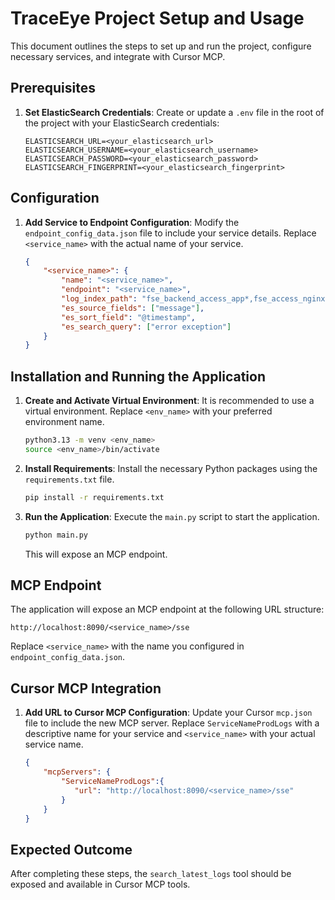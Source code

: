 

# TraceEye Project Setup and Usage

This document outlines the steps to set up and run the project, configure necessary services, and integrate with Cursor MCP.

## Prerequisites

1.  **Set ElasticSearch Credentials**:
    Create or update a `.env` file in the root of the project with your ElasticSearch credentials:

    ```env
    ELASTICSEARCH_URL=<your_elasticsearch_url>
    ELASTICSEARCH_USERNAME=<your_elasticsearch_username>
    ELASTICSEARCH_PASSWORD=<your_elasticsearch_password>
    ELASTICSEARCH_FINGERPRINT=<your_elasticsearch_fingerprint>
    ```

## Configuration

1.  **Add Service to Endpoint Configuration**:
    Modify the `endpoint_config_data.json` file to include your service details. Replace `<service_name>` with the actual name of your service.

    ```json
    {
        "<service_name>": {
            "name": "<service_name>",
            "endpoint": "<service_name>",
            "log_index_path": "fse_backend_access_app*,fse_access_nginx*",
            "es_source_fields": ["message"],
            "es_sort_field": "@timestamp",
            "es_search_query": ["error exception"]
        }
    }
    ```

## Installation and Running the Application

1.  **Create and Activate Virtual Environment**:
    It is recommended to use a virtual environment. Replace `<env_name>` with your preferred environment name.

    ```bash
    python3.13 -m venv <env_name>
    source <env_name>/bin/activate
    ```

2.  **Install Requirements**:
    Install the necessary Python packages using the `requirements.txt` file.

    ```bash
    pip install -r requirements.txt
    ```

3.  **Run the Application**:
    Execute the `main.py` script to start the application.

    ```bash
    python main.py
    ```
    This will expose an MCP endpoint.

## MCP Endpoint

The application will expose an MCP endpoint at the following URL structure:

`http://localhost:8090/<service_name>/sse`

Replace `<service_name>` with the name you configured in `endpoint_config_data.json`.

## Cursor MCP Integration

1.  **Add URL to Cursor MCP Configuration**:
    Update your Cursor `mcp.json` file to include the new MCP server. Replace `ServiceNameProdLogs` with a descriptive name for your service and `<service_name>` with your actual service name.

    ```json
    {
        "mcpServers": {
            "ServiceNameProdLogs":{
               "url": "http://localhost:8090/<service_name>/sse"
            }
        }
    }
    ```

## Expected Outcome

After completing these steps, the `search_latest_logs` tool should be exposed and available in Cursor MCP tools.
